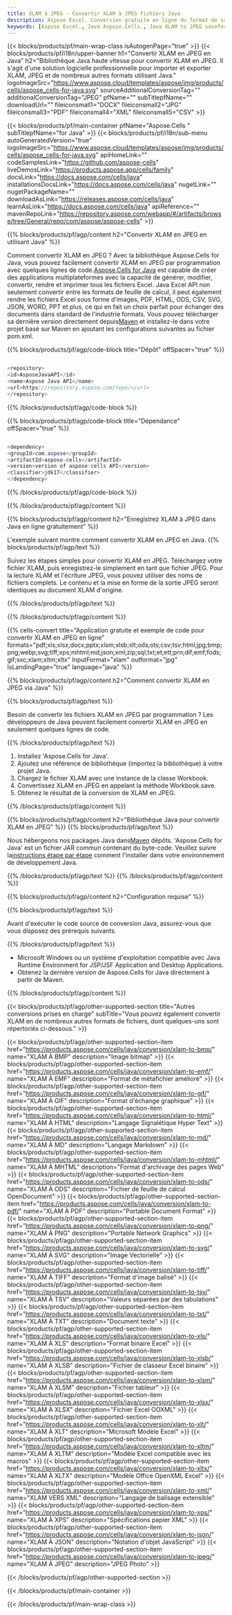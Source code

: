 ```yaml
---
title: XLAM à JPEG - Convertir XLAM à JPEG fichiers Java
description: Aspose Excel. Conversion gratuite en ligne du format de sauvegarde XLAM en JPEG. Format Java XLAM à JPEG. Enregistrez XLAM sous JPEG dans Java.
keywords: [Aspose Excel., Java Aspose.Cells., Java XLAM to JPEG saveformat., Free Online XLAM to JPEG Converter]
---
```

{{< blocks/products/pf/main-wrap-class isAutogenPage="true" >}}
{{< blocks/products/pf/i18n/upper-banner h1="Convertir XLAM en JPEG en Java" h2="Bibliothèque Java haute vitesse pour convertir XLAM en JPEG. Il s\'agit d\'une solution logicielle professionnelle pour importer et exporter XLAM, JPEG et de nombreux autres formats utilisant Java." logoImageSrc="https://www.aspose.cloud/templates/aspose/img/products/cells/aspose_cells-for-java.svg" sourceAdditionalConversionTag="" additionalConversionTag="JPEG" pfName="" subTitlepfName="" downloadUrl="" fileiconsmall1="DOCX" fileiconsmall2="JPG" fileiconsmall3="PDF" fileiconsmall4="XML" fileiconsmall5="CSV" >}}

{{< blocks/products/pf/main-container pfName="Aspose.Cells " subTitlepfName="for Java" >}}
{{< blocks/products/pf/i18n/sub-menu autoGeneratedVersion="true" logoImageSrc="https://www.aspose.cloud/templates/aspose/img/products/cells/aspose_cells-for-java.svg" apiHomeLink="" codeSamplesLink="https://github.com/aspose-cells" liveDemosLink="https://products.aspose.app/cells/family" docsLink="https://docs.aspose.com/cells/java" installationsDocsLink="https://docs.aspose.com/cells/java" nugetLink="" nugetPackageName="" downloadAsLink="https://releases.aspose.com/cells/java" learnAsLink="https://docs.aspose.com/cells/java" apiReference="" mavenRepoLink="https://repository.aspose.com/webapp/#/artifacts/browse/tree/General/repo/com/aspose/aspose-cells" >}}


{{% blocks/products/pf/agp/content h2="Convertir XLAM en JPEG en utilisant Java" %}}

Comment convertir XLAM en JPEG ? Avec la bibliothèque Aspose.Cells for Java, vous pouvez facilement convertir XLAM en JPEG par programmation avec quelques lignes de code.[Aspose.Cells for Java](https://products.aspose.com/cells/java) est capable de créer des applications multiplateformes avec la capacité de générer, modifier, convertir, rendre et imprimer tous les fichiers Excel. Java Excel API non seulement convertir entre les formats de feuille de calcul, il peut également rendre les fichiers Excel sous forme d'images, PDF, HTML, ODS, CSV, SVG, JSON, WORD, PPT et plus, ce qui en fait un choix parfait pour échanger des documents dans standard de l'industrie formats. Vous pouvez télécharger sa dernière version directement depuis[Maven](https://repository.aspose.com/webapp/#/artifacts/browse/tree/General/repo/com/aspose/aspose-cells) et installez-le dans votre projet basé sur Maven en ajoutant les configurations suivantes au fichier pom.xml.

{{% blocks/products/pf/agp/code-block title="Dépôt" offSpacer="true" %}}

```cs

<repository>
<id>AsposeJavaAPI</id>
<name>Aspose Java API</name>
<url>https://repository.aspose.com/repo/</url>
</repository>

```

{{% /blocks/products/pf/agp/code-block %}}

{{% blocks/products/pf/agp/code-block title="Dépendance" offSpacer="true" %}}

```cs

<dependency>
<groupId>com.aspose</groupId>
<artifactId>aspose-cells</artifactId>
<version>version of aspose-cells API</version>
<classifier>jdk17</classifier>
</dependency>

```

{{% /blocks/products/pf/agp/code-block %}}

{{% /blocks/products/pf/agp/content %}}

{{% blocks/products/pf/agp/content h2="Enregistrez XLAM à JPEG dans Java en ligne gratuitement" %}}

L'exemple suivant montre comment convertir XLAM en JPEG en Java.
{{% blocks/products/pf/agp/text %}}

Suivez les étapes simples pour convertir XLAM en JPEG. Téléchargez votre fichier XLAM, puis enregistrez-le simplement en tant que fichier JPEG. Pour la lecture XLAM et l'écriture JPEG, vous pouvez utiliser des noms de fichiers complets. Le contenu et la mise en forme de la sortie JPEG seront identiques au document XLAM d'origine.

{{% /blocks/products/pf/agp/text %}}

{{% /blocks/products/pf/agp/content %}}

{{% cells-convert title="Application gratuite et exemple de code pour convertir XLAM en JPEG en ligne" formats="pdf;xls;xlsx;docx;pptx;xlsm;xlsb;xlt;ods;ots;csv;tsv;html;jpg;bmp;png;webp;svg;tiff;xps;mhtml;md;json;xml;zip;sql;txt;et;ett;prn;dif;emf;fods;gif;sxc;xlam;xltm;xltx" InputFormat="xlam" outformat="jpg" IsLandingPage="true" language="java" %}}

{{% blocks/products/pf/agp/content h2="Comment convertir XLAM en JPEG via Java" %}}

{{% blocks/products/pf/agp/text %}}

Besoin de convertir les fichiers XLAM en JPEG par programmation ? Les développeurs de Java peuvent facilement convertir XLAM en JPEG en seulement quelques lignes de code.

{{% /blocks/products/pf/agp/text %}}

1.  Installez 'Aspose.Cells for Java'.
1.  Ajoutez une référence de bibliothèque (importez la bibliothèque) à votre projet Java.
1.  Chargez le fichier XLAM avec une instance de la classe Workbook.
1.  Convertissez XLAM en JPEG en appelant la méthode Workbook.save.
1.  Obtenez le résultat de la conversion de XLAM en JPEG.

{{% /blocks/products/pf/agp/content %}}

{{% blocks/products/pf/agp/content h2="Bibliothèque Java pour convertir XLAM en JPEG" %}}
{{% blocks/products/pf/agp/text %}}

 Nous hébergeons nos packages Java dans[Maven](https://repository.aspose.com/webapp/#/artifacts/browse/tree/General/repo/com/aspose/aspose-cells) dépôts. 'Aspose.Cells for Java' est un fichier JAR commun contenant du byte-code. Veuillez suivre la[instructions étape par étape](https://docs.aspose.com/cells/java/installation/) comment l'installer dans votre environnement de développement Java.

{{% /blocks/products/pf/agp/text %}}
{{% /blocks/products/pf/agp/content %}}

{{% blocks/products/pf/agp/content h2="Configuration requise" %}}

{{% blocks/products/pf/agp/text %}}

 Avant d'exécuter le code source de conversion Java, assurez-vous que vous disposez des prérequis suivants.

{{% /blocks/products/pf/agp/text %}}

- Microsoft Windows ou un système d'exploitation compatible avec Java Runtime Environment for JSP/JSF Application and Desktop Applications.
- Obtenez la dernière version de Aspose.Cells for Java directement à partir de Maven.

{{% /blocks/products/pf/agp/content %}}


{{< blocks/products/pf/agp/other-supported-section title="Autres conversions prises en charge" subTitle="Vous pouvez également convertir XLAM en de nombreux autres formats de fichiers, dont quelques-uns sont répertoriés ci-dessous." >}}

{{< blocks/products/pf/agp/other-supported-section-item href="https://products.aspose.com/cells/java/conversion/xlam-to-bmp/" name="XLAM À BMP" description="Image bitmap" >}}
{{< blocks/products/pf/agp/other-supported-section-item href="https://products.aspose.com/cells/java/conversion/xlam-to-emf/" name="XLAM À EMF" description="Format de métafichier amélioré" >}}
{{< blocks/products/pf/agp/other-supported-section-item href="https://products.aspose.com/cells/java/conversion/xlam-to-gif/" name="XLAM À GIF" description="Format d\'échange graphique" >}}
{{< blocks/products/pf/agp/other-supported-section-item href="https://products.aspose.com/cells/java/conversion/xlam-to-html/" name="XLAM À HTML" description="Langage Signalétique Hyper Text" >}}
{{< blocks/products/pf/agp/other-supported-section-item href="https://products.aspose.com/cells/java/conversion/xlam-to-md/" name="XLAM À MD" description="Langage Markdown" >}}
{{< blocks/products/pf/agp/other-supported-section-item href="https://products.aspose.com/cells/java/conversion/xlam-to-mhtml/" name="XLAM À MHTML" description="Format d\'archivage des pages Web" >}}
{{< blocks/products/pf/agp/other-supported-section-item href="https://products.aspose.com/cells/java/conversion/xlam-to-ods/" name="XLAM À ODS" description="Fichier de feuille de calcul OpenDocument" >}}
{{< blocks/products/pf/agp/other-supported-section-item href="https://products.aspose.com/cells/java/conversion/xlam-to-pdf/" name="XLAM À PDF" description="Portable Document Format" >}}
{{< blocks/products/pf/agp/other-supported-section-item href="https://products.aspose.com/cells/java/conversion/xlam-to-png/" name="XLAM À PNG" description="Portable Network Graphics" >}}
{{< blocks/products/pf/agp/other-supported-section-item href="https://products.aspose.com/cells/java/conversion/xlam-to-svg/" name="XLAM À SVG" description="Image Vectorielle" >}}
{{< blocks/products/pf/agp/other-supported-section-item href="https://products.aspose.com/cells/java/conversion/xlam-to-tiff/" name="XLAM À TIFF" description="Format d\'image balisé" >}}
{{< blocks/products/pf/agp/other-supported-section-item href="https://products.aspose.com/cells/java/conversion/xlam-to-tsv/" name="XLAM À TSV" description="Valeurs séparées par des tabulations" >}}
{{< blocks/products/pf/agp/other-supported-section-item href="https://products.aspose.com/cells/java/conversion/xlam-to-txt/" name="XLAM À TXT" description="Document texte" >}}
{{< blocks/products/pf/agp/other-supported-section-item href="https://products.aspose.com/cells/java/conversion/xlam-to-xls/" name="XLAM À XLS" description="Format binaire Excel" >}}
{{< blocks/products/pf/agp/other-supported-section-item href="https://products.aspose.com/cells/java/conversion/xlam-to-xlsb/" name="XLAM À XLSB" description="Fichier de classeur Excel binaire" >}}
{{< blocks/products/pf/agp/other-supported-section-item href="https://products.aspose.com/cells/java/conversion/xlam-to-xlsm/" name="XLAM À XLSM" description="Fichier tableur" >}}
{{< blocks/products/pf/agp/other-supported-section-item href="https://products.aspose.com/cells/java/conversion/xlam-to-xlsx/" name="XLAM À XLSX" description="Fichier Excel OOXML" >}}
{{< blocks/products/pf/agp/other-supported-section-item href="https://products.aspose.com/cells/java/conversion/xlam-to-xlt/" name="XLAM À XLT" description="Microsoft Modèle Excel" >}}
{{< blocks/products/pf/agp/other-supported-section-item href="https://products.aspose.com/cells/java/conversion/xlam-to-xltm/" name="XLAM À XLTM" description="Modèle Excel compatible avec les macros" >}}
{{< blocks/products/pf/agp/other-supported-section-item href="https://products.aspose.com/cells/java/conversion/xlam-to-xltx/" name="XLAM À XLTX" description="Modèle Office OpenXML Excel" >}}
{{< blocks/products/pf/agp/other-supported-section-item href="https://products.aspose.com/cells/java/conversion/xlam-to-xml/" name="XLAM VERS XML" description="Langage de balisage extensible" >}}
{{< blocks/products/pf/agp/other-supported-section-item href="https://products.aspose.com/cells/java/conversion/xlam-to-xps/" name="XLAM À XPS" description="Spécifications papier XML" >}}
{{< blocks/products/pf/agp/other-supported-section-item href="https://products.aspose.com/cells/java/conversion/xlam-to-json/" name="XLAM À JSON" description="Notation d\'objet JavaScript" >}}
{{< blocks/products/pf/agp/other-supported-section-item href="https://products.aspose.com/cells/java/conversion/xlam-to-jpeg/" name="XLAM À JPEG" description="JPEG Photo" >}}

{{< /blocks/products/pf/agp/other-supported-section >}}

{{< /blocks/products/pf/main-container >}}
    
{{< /blocks/products/pf/main-wrap-class >}}
